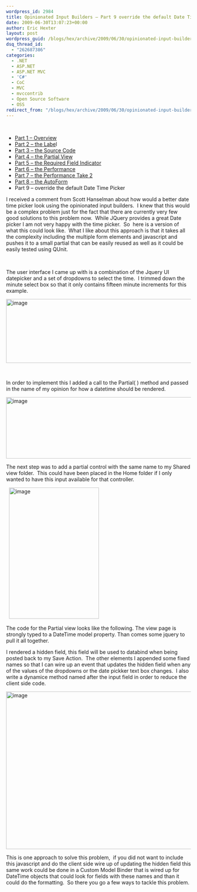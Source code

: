 ```yaml
---
wordpress_id: 2984
title: Opinionated Input Builders – Part 9 override the default Date Time picker
date: 2009-06-30T13:07:23+00:00
author: Eric Hexter
layout: post
wordpress_guid: /blogs/hex/archive/2009/06/30/opinionated-input-builders-part-9-override-the-default-date-time-picker.aspx
dsq_thread_id:
  - "262687386"
categories:
  - .NET
  - ASP.NET
  - ASP.NET MVC
  - 'C#'
  - CoC
  - MVC
  - mvccontrib
  - Open Source Software
  - OSS
redirect_from: "/blogs/hex/archive/2009/06/30/opinionated-input-builders-part-9-override-the-default-date-time-picker.aspx/"
---
```

&#160;

  * [Part 1 – Overview](http://www.lostechies.com/blogs/hex/archive/2009/06/09/opinionated-input-builders-for-asp-net-mvc-using-partials-part-i.aspx)
  * [Part 2 – the Labe](http://www.lostechies.com/blogs/hex/archive/2009/06/09/opinionated-input-builders-for-asp-net-mvc-part-2-html-layout-for-the-label.aspx)l 
  * [Part 3 – the Source Code](http://www.lostechies.com/blogs/hex/archive/2009/06/10/opinionated-input-builders-for-asp-net-mvc-part-3-the-source-code.aspx)
  * [Part 4 – the Partial View](http://www.lostechies.com/blogs/hex/archive/2009/06/10/opinionated-input-builders-for-asp-net-mvc-part-3-the-partial-view-inputs.aspx)
  * [Part 5 – the Required Field Indicator](http://www.lostechies.com/blogs/hex/archive/2009/06/10/opinionated-input-builders-for-asp-net-mvc-part-5-the-required-input.aspx)
  * [Part 6 – the Performance](http://www.lostechies.com/blogs/hex/archive/2009/06/13/opinionated-input-builders-part-6-performance-of-the-builders.aspx)
  * [Part 7 – the Performance Take 2](http://www.lostechies.com/blogs/hex/archive/2009/06/14/opinionated-input-builders-part-7-more-on-performance-take-2.aspx)
  * [Part 8 – the AutoForm](http://www.lostechies.com/blogs/hex/archive/2009/06/17/opinionated-input-builders-part-8-the-auto-form.aspx)
  * Part 9 – override the default Date Time Picker

I received a comment from Scott Hanselman about how would a better date time picker look using the opinionated input builders.&#160; I knew that this would be a complex problem just for the fact that there are currently very few good solutions to this problem now.&#160; While JQuery provides a great Date picker I am not very happy with the time picker.&#160; So&#160; here is a version of what this could look like.&#160; What I like about this approach is that it takes all the complexity including the multiple form elements and javascript and pushes it to a small partial that can be easily reused as well as it could be easily tested using QUnit.

&#160;

The user interface I came up with is a combination of the Jquery UI datepicker and a set of dropdowns to select the time.&#160; I trimmed down the minute select box so that it only contains fifteen minute increments for this example.

<img style="border-bottom: 0px;border-left: 0px;border-top: 0px;border-right: 0px" border="0" alt="image" src="http://lostechies.com/erichexter/files/2011/03/image_393D72DF.png" width="616" height="174" />

&#160;

In order to implement this I added a call to the Partial( ) method and passed in the name of my opinion for how a datetime should be rendered.

 <img style="border-bottom: 0px;border-left: 0px;border-top: 0px;border-right: 0px" border="0" alt="image" src="http://lostechies.com/erichexter/files/2011/03/image_69844795.png" width="1145" height="167" />

The next step was to add a partial control with the same name to my Shared view folder.&#160; This could have been placed in the Home folder if I only wanted to have this input available for that controller.

&#160; <img style="border-bottom: 0px;border-left: 0px;border-top: 0px;border-right: 0px" border="0" alt="image" src="http://lostechies.com/erichexter/files/2011/03/image_1D4C3DE7.png" width="245" height="357" />

The code for the Partial view looks like the following. The view page is strongly typed to a DateTime model property. Than comes some jquery to pull it all together. 

I rendered a hidden field, this field will be used to databind when being posted back to my Save Action.&#160; The other elements I appended some fixed names so that I can wire up an event that updates the hidden field when any of the values of the dropdowns or the date pickker text box changes.&#160; I also write a dynamice method named after the input field in order to reduce the client side code.

 <img style="border-bottom: 0px;border-left: 0px;border-top: 0px;border-right: 0px" border="0" alt="image" src="http://lostechies.com/erichexter/files/2011/03/image_75398EC7.png" width="1028" height="429" /></p> </p> </p> 

This is one approach to solve this problem,&#160; if you did not want to include this javascript and do the client side wire up of updating the hidden field this same work could be done in a Custom Model Binder that is wired up for DateTime objects that could look for fields with these names and than it could do the formatting.&#160; So there you go a few ways to tackle this problem.